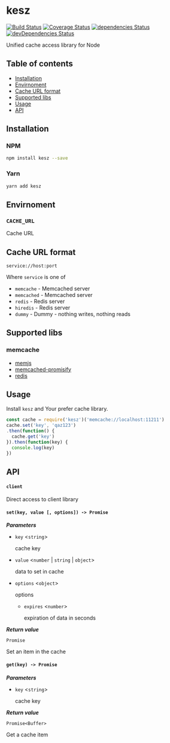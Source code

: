 # kesz

[![Build Status](https://travis-ci.org/tomi77/node-kesz.svg?branch=master)](https://travis-ci.org/tomi77/node-kesz)
[![Coverage Status](https://coveralls.io/repos/github/tomi77/node-kesz/badge.svg?branch=master)](https://coveralls.io/github/tomi77/node-kesz?branch=master)
[![dependencies Status](https://david-dm.org/tomi77/node-kesz/status.svg)](https://david-dm.org/tomi77/node-kesz)
[![devDependencies Status](https://david-dm.org/tomi77/node-kesz/dev-status.svg)](https://david-dm.org/tomi77/node-kesz?type=dev)

Unified cache access library for Node

## Table of contents

* [Installation](#installation)
* [Envirnoment](#envirnoment)
* [Cache URL format](#cache-url-format)
* [Supported libs](#supported-libs)
* [Usage](#usage)
* [API](#api)

## Installation

### NPM

~~~bash
npm install kesz --save
~~~

### Yarn

~~~bash
yarn add kesz
~~~

## Envirnoment

### `CACHE_URL`

Cache URL

## Cache URL format

`service://host:port`

Where `service` is one of

* `memcache` - Memcached server
* `memcached` - Memcached server
* `redis` - Redis server
* `hiredis` - Redis server
* `dummy` - Dummy - nothing writes, nothing reads

## Supported libs

### memcache

* [memjs](https://www.npmjs.com/package/memjs)
* [memcached-promisify](https://www.npmjs.com/package/memcached-promisify)
* [redis](https://www.npmjs.com/package/redis)

## Usage

Install `kesz` and Your prefer cache library.

~~~js
const cache = require('kesz')('memcache://localhost:11211')
cache.set('key', 'qaz123')
.then(function() {
  cache.get('key')
}).then(function(key) {
  console.log(key)
})
~~~

## API

#### `client`

Direct access to client library

#### `set(key, value [, options]) -> Promise`

___Parameters___

* `key` <`string`>

  cache key

* `value` <`number` | `string` | `object`>

  data to set in cache

* `options` <`object`>

  options

  * `expires` <`number`>

    expiration of data in seconds

___Return value___

`Promise`

Set an item in the cache

#### `get(key) -> Promise`

___Parameters___

* `key` <`string`>

  cache key

___Return value___

`Promise<Buffer>`

Get a cache item

